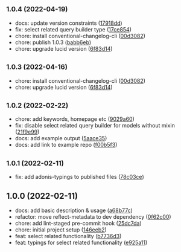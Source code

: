 ## <small>1.0.4 (2022-04-19)</small>

* docs: update version constraints ([17918dd](https://github.com/chirgjin/adonisjs-select-related/commit/17918dd))
* fix: select related query builder type ([17ce854](https://github.com/chirgjin/adonisjs-select-related/commit/17ce854))
* chore: install conventional-changelog-cli ([00d3082](https://github.com/chirgjin/adonisjs-select-related/commit/00d3082))
* chore: publish 1.0.3 ([babb6eb](https://github.com/chirgjin/adonisjs-select-related/commit/babb6eb))
* chore: upgrade lucid version ([6f83d14](https://github.com/chirgjin/adonisjs-select-related/commit/6f83d14))



## <small>1.0.3 (2022-04-16)</small>

* chore: install conventional-changelog-cli ([00d3082](https://github.com/chirgjin/adonisjs-select-related/commit/00d3082))
* chore: upgrade lucid version ([6f83d14](https://github.com/chirgjin/adonisjs-select-related/commit/6f83d14))


## <small>1.0.2 (2022-02-22)</small>

* chore: add keywords, homepage etc ([9029a60](https://github.com/chirgjin/adonisjs-select-related/commit/9029a60))
* fix: disable select related query builder for models without mixin ([21f9e99](https://github.com/chirgjin/adonisjs-select-related/commit/21f9e99))
* docs: add example output ([5aace35](https://github.com/chirgjin/adonisjs-select-related/commit/5aace35))
* docs: add link to example repo ([f00b5f3](https://github.com/chirgjin/adonisjs-select-related/commit/f00b5f3))



## <small>1.0.1 (2022-02-11)</small>

* fix: add adonis-typings to published files ([78c03ce](https://chirgjin/commits/78c03ce))



## 1.0.0 (2022-02-11)

* docs: add basic description & usage ([a68b77c](https://chirgjin/commits/a68b77c))
* refactor: move reflect-metadata to dev dependency ([0f62c00](https://chirgjin/commits/0f62c00))
* chore: add lint-staged pre-commit hook ([25dc7da](https://chirgjin/commits/25dc7da))
* chore: initial project setup ([146eeb2](https://chirgjin/commits/146eeb2))
* feat: select related functionality ([b7736d3](https://chirgjin/commits/b7736d3))
* feat: typings for select related functionality ([e925a11](https://chirgjin/commits/e925a11))
